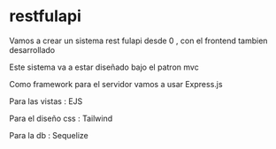 # restfulapi
Vamos a crear un sistema rest fulapi desde 0 , con el frontend tambien desarrollado

Este sistema va a estar diseñado bajo el patron mvc 

Como framework para el servidor vamos a usar Express.js

Para las vistas : EJS

Para el diseño css : Tailwind

Para la db : Sequelize


